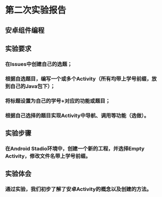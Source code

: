 # 第二次实验报告
## 安卓组件编程
## 实验要求
### 在Issues中创建自己的选题；
### 根据自选题目，编写一个或多个Activity（所有均带上学号前缀，放到自己的Java包下）；
### 将标题设置为自己的学号+对应的功能或题目；
### 根据自己选择的题目实现Activity中导航、调用等功能（选做）。
## 实验步骤
### 在Android Stadio环境中，创建一个新的工程，并选择Empty Activity，修改文件名带上学号前缀。
## 实验体会
### 通过实验，我们初步了解了安卓Activity的概念以及创建的方法。

